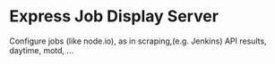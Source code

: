 # Express Job Display Server

Configure jobs (like node.io), as in scraping,(e.g. Jenkins) API results, daytime, motd, ...

